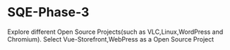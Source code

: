 # SQE-Phase-3
Explore different Open Source Projects(such as VLC,Linux,WordPress and Chromium).
Select Vue-Storefront,WebPress as a Open Source Project
